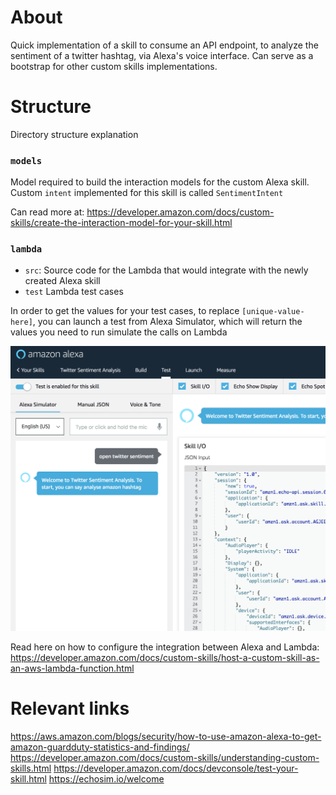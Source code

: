 # About

Quick implementation of a skill to consume an API endpoint, to analyze the sentiment of a twitter hashtag, via Alexa's voice interface.
Can serve as a bootstrap for other custom skills implementations.

# Structure
Directory structure explanation
### `models`
Model required to build the interaction models for the custom Alexa skill.
Custom `intent` implemented for this skill is called `SentimentIntent`

Can read more at: https://developer.amazon.com/docs/custom-skills/create-the-interaction-model-for-your-skill.html

### `lambda`
 * `src`: Source code for the Lambda that would integrate with the newly created Alexa skill
 * `test` Lambda test cases

In order to get the values for your test cases, to replace `[unique-value-here]`, you can launch a test from Alexa Simulator,
which will return the values you need to run simulate the calls on Lambda

![Alexa Simulator][alexa_simulator_page]

Read here on how to configure the integration between Alexa and Lambda: https://developer.amazon.com/docs/custom-skills/host-a-custom-skill-as-an-aws-lambda-function.html

# Relevant links
https://aws.amazon.com/blogs/security/how-to-use-amazon-alexa-to-get-amazon-guardduty-statistics-and-findings/
https://developer.amazon.com/docs/custom-skills/understanding-custom-skills.html
https://developer.amazon.com/docs/devconsole/test-your-skill.html
https://echosim.io/welcome

[alexa_simulator_page]: assets/alexa-test-skill.png "Alexa Simulator"
